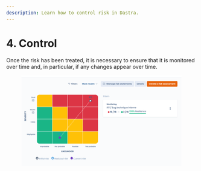 ```yaml
---
description: Learn how to control risk in Dastra.
---
```


# 4. Control

Once the risk has been treated, it is necessary to ensure that it is monitored over time and, in particular, if any changes appear over time.

<figure><img src="../../../.gitbook/assets/image (2) (1) (1) (1).png" alt=""><figcaption></figcaption></figure>
